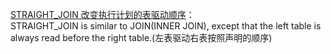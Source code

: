 [STRAIGHT_JOIN 改变执行计划的表驱动顺序](https://cloud.tencent.com/developer/article/1193344)：  
STRAIGHT_JOIN is similar to JOIN(INNER JOIN), except that the left table is always read before the right table.(左表驱动右表按照声明的顺序)
